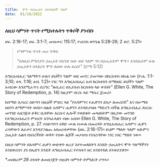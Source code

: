 ```yaml
---
title:  ሞት በኃጢአት በተበከለች ዓለም
date:  01/10/2022
---
```


### ለዚህ ሳምንት ጥናት የሚከተሉትን ጥቅሶች ያንብቡ
ዘፍ. 2:16-17; ዘፍ. 3:1-7; መዝሙር 115:17; ዮሐንስ ወንጌል 5:28-29; 2 ቆሮ. 5:21።

> <p>የሣምንቱ ጥናት መሪ ጥቅስ</p>
> “ስለዚህ ምክንያት  ኃጢአት በአንድ ሰው ወደ ዓለም ገባ በኃጢአትም ሞት፥ እንደዚሁም ሁሉ ኃጢአትን ስላደረጉ ሞት ለሰው ሁሉ ደረሰ፤” (ሮሜ 5:12)

እግዚአብሔር ዓለማትን ሁሉና ይህችን ዓለም ወደ መኖር ያመጣው በክርስቶስ በኩል ነው (ዮሐ. 1:1-3;10; ቆላ. 1:16; ዕብ. 1:2)። ነገር ግን እግዚአብሔር አብ ክርስቶስን በማክበር ይህችን ዓለም አብረው እንደሚፈጥሩ ሲናገር “ሉሲፈር በኢየሱስ ክርስቶስ ላይ ቀናበት” (Ellen G. White, The Story of Redemption, p. 14) ከዚያም በርሱ ላይ ማሴር ጀመረ።

ከሰማይ ሲባረር ሰይጣን በዚህች ምድር ላይ “የአዳምንና የሔዋንን ደስታ ለመረበሽ” እና በሠማይ ሀዘንን ለማምጣት ወሰነ። በልቡ አዳምና ሔዋንን እንዳይታዘዙ ማድረግ ብችል እግዚአብሔር ለነርሱ መንገድ አዘጋጅቶ ይቅር ቢላቸው እርሱና ሌሎች የወደቁት መላዕክትም በዚያው መንገድ የእግዚአብሔርን ምህረት እንካፈላለን ብሎ አሰበ። Ellen G. White, The Story of Redemption, p. 27. የሰይጣንን ዕቅድ ሙሉ በሙሉ በመረዳት እግዚአብሔር አዳምና ሔዋን ራሳቸውን ለፈተና እንዳያጋልጡ አስጠነቀቃቸው (ዘፍ. 2:16-17)። ይህም ማለት ዓለም ፍፁምና ኃጢአት አልባ በነበረችበት ወቅት የሰው ልጆች መታዘዝ የነበረባቸው ነገር ነበር ማለት ነው።

በዚህ ሳምንት በአዳምና ሔዋን ውድቀት ዙሪያ እየተመለከትን እንዴት ኃጢአትና ሞት ዓለማችንን እንደወረሰና ያኔ በኤድን እንዴት እግዚአብሔር የተስፋን ዘር እንደተከለ እንወያያለን።

_*መስከረም 28 ሰንበት ለመዘጋጀት የዚህን ሳምንት ትምህርት ያጥኑ።_